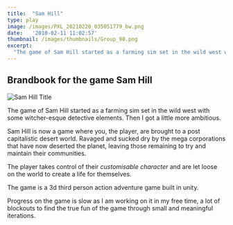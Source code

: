 ```yaml
---
title:  "Sam Hill"
type: play
image: /images/PXL_20210220_035051779_bw.png
date:   '2010-02-11 11:02:57'
thumbnail: /images/thumbnails/Group_90.png
excerpt:
  "The game of Sam Hill started as a farming sim set in the wild west with some witcher-esque detective elements. Then I got a little more ambitious."
---
```


## Brandbook for the game Sam Hill
<!-- follow this: https://medium.com/@merryh/how-to-build-a-brand-handbook-brandbook-876f9c8644eb -->

![Sam Hill Title](/images/projects/sam-hill-title.png "Sam Hill Title")

The game of Sam Hill started as a farming sim set in the wild west with some witcher-esque detective elements. Then I got a little more ambitious.

Sam Hill is now a game where you, the player, are brought to a post capitalistic desert world. Ravaged and sucked dry by the mega corporations that have now deserted the planet, leaving those remaining to try and maintain their communities.

The player takes control of their *customisable character* and are let loose on the world to create a life for themselves.

The game is a 3d third person action adventure game built in unity.

Progress on the game is slow as I am working on it in my free time, a lot of blockouts to find the true fun of the game through small and meaningful iterations.